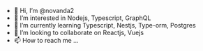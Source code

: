 - 👋 Hi, I’m @novanda2
- 👀 I’m interested in Nodejs, Typescript, GraphQL
- 🌱 I’m currently learning Typescript, Nestjs, Type-orm, Postgres
- 💞️ I’m looking to collaborate on Reactjs, Vuejs
- 📫 How to reach me ...

<!---
novanda2/novanda2 is a ✨ special ✨ repository because its `README.md` (this file) appears on your GitHub profile.
You can click the Preview link to take a look at your changes.
--->
